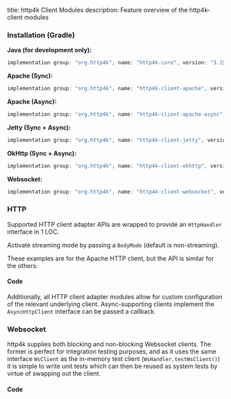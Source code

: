 title: http4k Client Modules
description: Feature overview of the http4k-client modules

### Installation (Gradle)

**Java (for development only):**

```groovy
implementation group: "org.http4k", name: "http4k-core", version: "3.155.1"
```

**Apache (Sync):**

```groovy
implementation group: "org.http4k", name: "http4k-client-apache", version: "3.155.1"
```

**Apache (Async):**

```groovy
implementation group: "org.http4k", name: "http4k-client-apache-async", version: "3.155.1"
```

**Jetty (Sync + Async):**

```groovy
implementation group: "org.http4k", name: "http4k-client-jetty", version: "3.155.1"
```

**OkHttp (Sync + Async):**

```groovy
implementation group: "org.http4k", name: "http4k-client-okhttp", version: "3.155.1"
```

**Websocket:**

```groovy
implementation group: "org.http4k", name: "http4k-client-websocket", version: "3.155.1"
```

### HTTP
Supported HTTP client adapter APIs are wrapped to provide an `HttpHandler` interface in 1 LOC.

Activate streaming mode by passing a `BodyMode` (default is non-streaming).

These examples are for the Apache HTTP client, but the API is similar for the others:

#### Code [<img class="octocat"/>](https://github.com/http4k/http4k/blob/master/src/docs/guide/modules/clients/example_http.kt)
<script src="https://gist-it.appspot.com/https://github.com/http4k/http4k/blob/master/src/docs/guide/modules/clients/example_http.kt"></script>

Additionally, all HTTP client adapter modules allow for custom configuration of the relevant underlying client. Async-supporting clients implement the `AsyncHttpClient` interface can be passed a callback.

### Websocket
http4k supplies both blocking and non-blocking Websocket clients. The former is perfect for integration testing purposes, and as it uses the same interface `WsClient` as the in-memory test client (`WsHandler.testWsClient()`) it is simple to write unit tests which can then be reused as system tests by virtue of swapping out the client.

#### Code [<img class="octocat"/>](https://github.com/http4k/http4k/blob/master/src/docs/guide/modules/clients/example_websocket.kt)
<script src="https://gist-it.appspot.com/https://github.com/http4k/http4k/blob/master/src/docs/guide/modules/clients/example_websocket.kt"></script>
